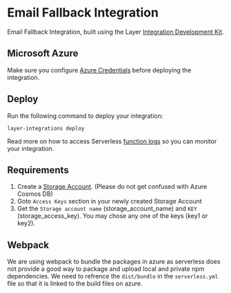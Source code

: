 # Email Fallback Integration

Email Fallback Integration, built using the Layer [Integration Development Kit](https://docs.layer.com/reference/integrations/framework).

## Microsoft Azure

Make sure you configure [Azure Credentials](https://serverless.com/framework/docs/providers/azure/guide/credentials/) before deploying the integration.

## Deploy

Run the following command to deploy your integration:

    layer-integrations deploy

Read more on how to access Serverless [function logs](https://serverless.com/framework/docs/providers/azure/cli-reference/logs/) so you can monitor your integration.

## Requirements

1. Create a [Storage Account](https://docs.microsoft.com/en-us/azure/storage/common/storage-introduction). (Please do not get confused with Azure Cosmos DB)
2. Goto `Access Keys` section in your newly created Storage Account
3. Get the `Storage account name` (storage_account_name) and `KEY` (storage_access_key). You may chose any one of the keys (key1 or key2).

## Webpack

We are using webpack to bundle the packages in azure as serverless does not provide a good way to package and upload local and private npm dependencies. We need to refrence the `dist/bundle` in the `serverless.yml` file so that it is linked to the build files on azure.
